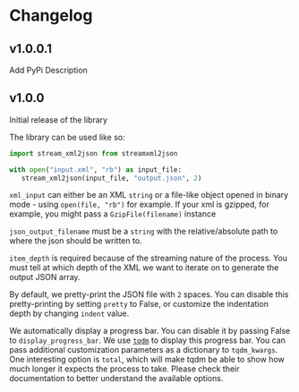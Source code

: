 # Changelog

## v1.0.0.1

Add PyPi Description

## v1.0.0

Initial release of the library

The library can be used like so:

```python
import stream_xml2json from streamxml2json

with open("input.xml", "rb") as input_file:
   stream_xml2json(input_file, "output.json", 2)
```

`xml_input` can either be an XML `string` or a file-like object opened in binary mode - using `open(file, "rb")` for example. If your xml is gzipped, for example, you might pass a `GzipFile(filename)` instance

`json_output_filename` must be a `string` with the relative/absolute path to where the json should be written to.

`item_depth` is required because of the streaming nature of the process. You must tell at which depth of the XML we want to iterate on to generate the output JSON array.

By default, we pretty-print the JSON file with `2` spaces. You can disable this pretty-printing by setting `pretty` to False, or customize the indentation depth by changing `indent` value.

We automatically display a progress bar. You can disable it by passing False to `display_progress_bar`. We use [`tqdm`](https://github.com/tqdm/tqdm) to display this progress bar. You can pass additional customization parameters as a dictionary to `tqdm_kwargs`. One interesting option is `total`, which will make tqdm be able to show how much longer it expects the process to take. Please check their documentation to better understand the available options.
